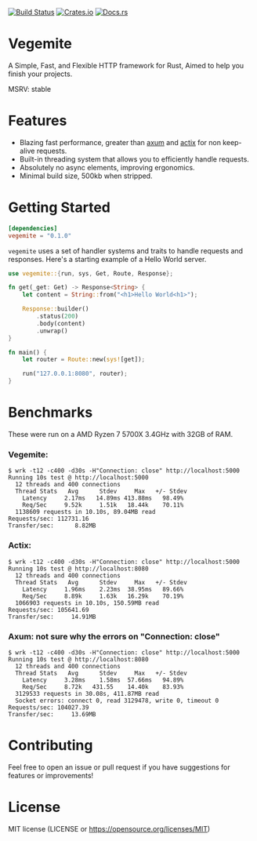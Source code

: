 [![Build Status](https://travis-ci.org/turnip-rs/vegemite.svg?branch=master)](https://travis-ci.org/turnip-rs/vegemite)
[![Crates.io](https://img.shields.io/crates/v/vegemite.svg)](https://crates.io/crates/vegemite)
[![Docs.rs](https://docs.rs/vegemite/badge.svg)](https://docs.rs/vegemite)

# Vegemite
A Simple, Fast, and Flexible HTTP framework for Rust, Aimed to help you finish your projects.

MSRV: stable

# Features
- Blazing fast performance, greater than [axum](https://github.com/tokio-rs/axum) and [actix](https://github.com/) for non keep-alive requests.
- Built-in threading system that allows you to efficiently handle requests.
- Absolutely no async elements, improving ergonomics.
- Minimal build size, 500kb when stripped.

# Getting Started
```toml
[dependencies]
vegemite = "0.1.0"
```

`vegemite` uses a set of handler systems and traits to handle requests and responses. 
Here's a starting example of a Hello World server.
```rust
use vegemite::{run, sys, Get, Route, Response};

fn get(_get: Get) -> Response<String> {
    let content = String::from("<h1>Hello World<h1>");

    Response::builder()
        .status(200)
        .body(content)
        .unwrap()
}

fn main() {
    let router = Route::new(sys![get]);

    run("127.0.0.1:8080", router);
}
```

# Benchmarks
These were run on a AMD Ryzen 7 5700X 3.4GHz with 32GB of RAM.  
### Vegemite:
```
$ wrk -t12 -c400 -d30s -H"Connection: close" http://localhost:5000
Running 10s test @ http://localhost:5000
  12 threads and 400 connections
  Thread Stats   Avg      Stdev     Max   +/- Stdev
    Latency     2.17ms   14.89ms 413.88ms   98.49%
    Req/Sec     9.52k     1.51k   18.44k    70.11%
  1138609 requests in 10.10s, 89.04MB read
Requests/sec: 112731.16
Transfer/sec:      8.82MB
```

### Actix:
```
$ wrk -t12 -c400 -d30s -H"Connection: close" http://localhost:5000
Running 10s test @ http://localhost:8080
  12 threads and 400 connections
  Thread Stats   Avg      Stdev     Max   +/- Stdev
    Latency     1.96ms    2.23ms  38.95ms   89.66%
    Req/Sec     8.89k     1.63k   16.29k    70.19%
  1066903 requests in 10.10s, 150.59MB read
Requests/sec: 105641.69
Transfer/sec:     14.91MB
```

### Axum: not sure why the errors on "Connection: close"
```
$ wrk -t12 -c400 -d30s -H"Connection: close" http://localhost:5000
Running 10s test @ http://localhost:8080
  12 threads and 400 connections
  Thread Stats   Avg      Stdev     Max   +/- Stdev
    Latency     3.28ms    1.58ms  57.66ms   94.89%
    Req/Sec     8.72k   431.55    14.40k    83.93%
  3129533 requests in 30.08s, 411.87MB read
  Socket errors: connect 0, read 3129478, write 0, timeout 0
Requests/sec: 104027.39
Transfer/sec:     13.69MB
```

# Contributing
Feel free to open an issue or pull request if you have suggestions for features or improvements!


# License
MIT license (LICENSE or https://opensource.org/licenses/MIT)
